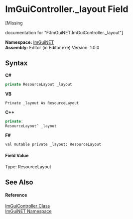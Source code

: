 # ImGuiController._layout Field
 

\[Missing <summary> documentation for "F:ImGuiNET.ImGuiController._layout"\]

**Namespace:**&nbsp;<a href="7ecbdf68-1567-8265-0ab1-032412bfb743">ImGuiNET</a><br />**Assembly:**&nbsp;Editor (in Editor.exe) Version: 1.0.0

## Syntax

**C#**<br />
``` C#
private ResourceLayout _layout
```

**VB**<br />
``` VB
Private _layout As ResourceLayout
```

**C++**<br />
``` C++
private:
ResourceLayout^ _layout
```

**F#**<br />
``` F#
val mutable private _layout: ResourceLayout
```


#### Field Value
Type: ResourceLayout

## See Also


#### Reference
<a href="dc8569e8-a101-000f-d0db-652eaa2a83fb">ImGuiController Class</a><br /><a href="7ecbdf68-1567-8265-0ab1-032412bfb743">ImGuiNET Namespace</a><br />